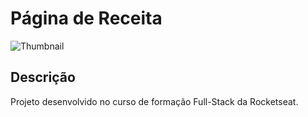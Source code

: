 # Página de Receita
![Thumbnail](https://github.com/user-attachments/assets/eae7a3f9-2d9d-4f65-80a9-cf2c1826f1be)

## Descrição
Projeto desenvolvido no curso de formação Full-Stack da Rocketseat. 

